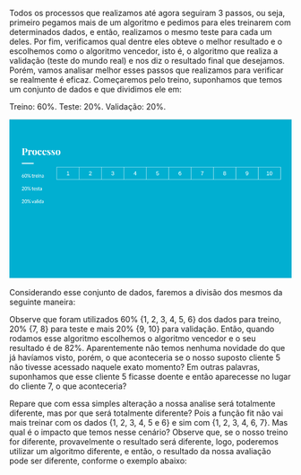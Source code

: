 
Todos os processos que realizamos até agora seguiram 3 passos, ou seja, primeiro pegamos mais de um algoritmo e pedimos para eles treinarem com determinados dados, e então, realizamos o mesmo teste para cada um deles. Por fim, verificamos qual dentre eles obteve o melhor resultado e o escolhemos como o algoritmo vencedor, isto é, o algoritmo que realiza a validação (teste do mundo real) e nos diz o resultado final que desejamos. Porém, vamos analisar melhor esses passos que realizamos para verificar se realmente é eficaz. Começaremos pelo treino, suponhamos que temos um conjunto de dados e que dividimos ele em:

Treino: 60%.
Teste: 20%.
Validação: 20%.


![Então vamos utilizar um conjunto de dados de 10 elementos para uma demonstração simplificada do processo:](demonstracao-simplificada-dados.png)

Considerando esse conjunto de dados, faremos a divisão dos mesmos da seguinte maneira:



Observe que foram utilizados 60% {1, 2, 3, 4, 5, 6} dos dados para treino, 20% {7, 8} para teste e mais 20% {9, 10} para validação. Então, quando rodamos esse algoritmo escolhemos o algoritmo vencedor e o seu resultado é de 82%. Aparentemente não temos nenhuma novidade do que já havíamos visto, porém, o que aconteceria se o nosso suposto cliente 5 não tivesse acessado naquele exato momento? Em outras palavras, suponhamos que esse cliente 5 ficasse doente e então aparecesse no lugar do cliente 7, o que aconteceria?



Repare que com essa simples alteração a nossa analise será totalmente diferente, mas por que será totalmente diferente? Pois a função fit não vai mais treinar com os dados {1, 2, 3, 4, 5 e 6} e sim com {1, 2, 3, 4, 6, 7}. Mas qual é o impacto que temos nesse cenário? Observe que, se o nosso treino for diferente, provavelmente o resultado será diferente, logo, poderemos utilizar um algoritmo diferente, e então, o resultado da nossa avaliação pode ser diferente, conforme o exemplo abaixo: